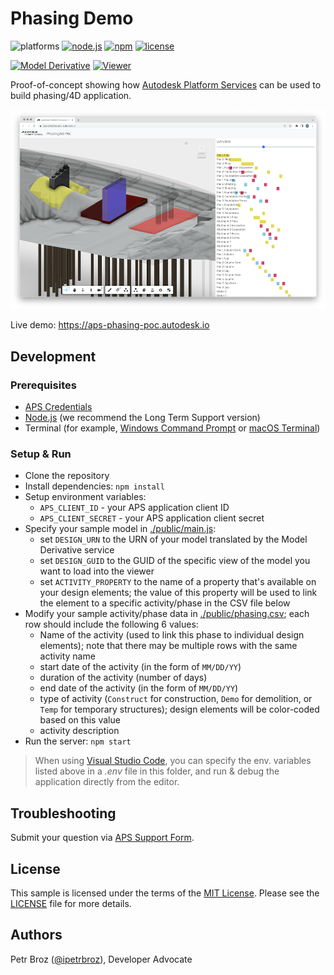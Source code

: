 # Phasing Demo

![platforms](https://img.shields.io/badge/platform-windows%20%7C%20osx%20%7C%20linux-lightgray.svg)
[![node.js](https://img.shields.io/badge/node.js-16.17-blue.svg)](https://nodejs.org)
[![npm](https://img.shields.io/badge/npm-8.15-blue.svg)](https://www.npmjs.com/)
[![license](https://img.shields.io/:license-mit-green.svg)](https://opensource.org/licenses/MIT)

[![Model Derivative](https://img.shields.io/badge/Model%20Derivative-v2-green.svg)](https://aps.autodesk.com/en/docs/model-derivative/v2/overview/)
[![Viewer](https://img.shields.io/badge/Viewer-v7-green.svg)](https://aps.autodesk.com/en/docs/viewer/v7/developers_guide/overview/)

Proof-of-concept showing how [Autodesk Platform Services](https://aps.autodesk.com) can be used to build phasing/4D application.

![thumbnail](./thumbnail.png)

Live demo: https://aps-phasing-poc.autodesk.io

## Development

### Prerequisites

- [APS Credentials](https://forge.autodesk.com/en/docs/oauth/v2/tutorials/create-app)
- [Node.js](https://nodejs.org) (we recommend the Long Term Support version)
- Terminal (for example, [Windows Command Prompt](https://en.wikipedia.org/wiki/Cmd.exe)
or [macOS Terminal](https://support.apple.com/guide/terminal/welcome/mac))

### Setup & Run

- Clone the repository
- Install dependencies: `npm install`
- Setup environment variables:
  - `APS_CLIENT_ID` - your APS application client ID
  - `APS_CLIENT_SECRET` - your APS application client secret
- Specify your sample model in [./public/main.js](./public/main.js):
  - set `DESIGN_URN` to the URN of your model translated by the Model Derivative service
  - set `DESIGN_GUID` to the GUID of the specific view of the model you want to load into the viewer
  - set `ACTIVITY_PROPERTY` to the name of a property that's available on your design elements; the value of this property will be used to link the element to a specific activity/phase in the CSV file below
- Modify your sample activity/phase data in [./public/phasing.csv](./public/phasing.csv); each row should include the following 6 values:
  - Name of the activity (used to link this phase to individual design elements); note that there may be multiple rows with the same activity name
  - start date of the activity (in the form of `MM/DD/YY`)
  - duration of the activity (number of days)
  - end date of the activity (in the form of `MM/DD/YY`)
  - type of activity (`Construct` for construction, `Demo` for demolition, or `Temp` for temporary structures); design elements will be color-coded based on this value
  - activity description
- Run the server: `npm start`

> When using [Visual Studio Code](https://code.visualstudio.com),
you can specify the env. variables listed above in a _.env_ file in this
folder, and run & debug the application directly from the editor.

## Troubleshooting

Submit your question via [APS Support Form](https://aps.autodesk.com/en/support/get-help).

## License

This sample is licensed under the terms of the [MIT License](http://opensource.org/licenses/MIT).
Please see the [LICENSE](LICENSE) file for more details.

## Authors

Petr Broz ([@ipetrbroz](https://twitter.com/ipetrbroz)), Developer Advocate
